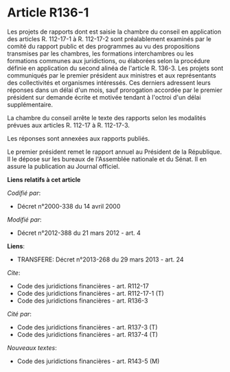 # Article R136-1

Les projets de rapports dont est saisie la chambre du conseil en application des articles R. 112-17-1 à R. 112-17-2 sont
préalablement examinés par le comité du rapport public et des programmes au vu des propositions transmises par les chambres,
les formations interchambres ou les formations communes aux juridictions, ou élaborées selon la procédure définie en
application du second alinéa de l'article R. 136-3. Les projets sont communiqués par le premier président aux ministres et
aux représentants des collectivités et organismes intéressés. Ces derniers adressent leurs réponses dans un délai d'un mois,
sauf prorogation accordée par le premier président sur demande écrite et motivée tendant à l'octroi d'un délai
supplémentaire. 

La chambre du conseil arrête le texte des rapports selon les modalités prévues aux articles R. 112-17 à R. 112-17-3. 

Les réponses sont annexées aux rapports publiés. 

Le premier président remet le rapport annuel au Président de la République. Il le dépose sur les bureaux de l'Assemblée
nationale et du Sénat. Il en assure la publication au Journal officiel.

**Liens relatifs à cet article**

_Codifié par_:

  - Décret n°2000-338 du 14 avril 2000

_Modifié par_:

  - Décret n°2012-388  du 21 mars 2012 - art. 4

**Liens**:

  - TRANSFERE: Décret n°2013-268 du 29 mars 2013 - art. 24

_Cite_:

  - Code des juridictions financières - art. R112-17
  - Code des juridictions financières - art. R112-17-1 (T)
  - Code des juridictions financières - art. R136-3

_Cité par_:

  - Code des juridictions financières - art. R137-3 (T)
  - Code des juridictions financières - art. R137-4 (T)

_Nouveaux textes_:

  - Code des juridictions financières - art. R143-5 (M)
